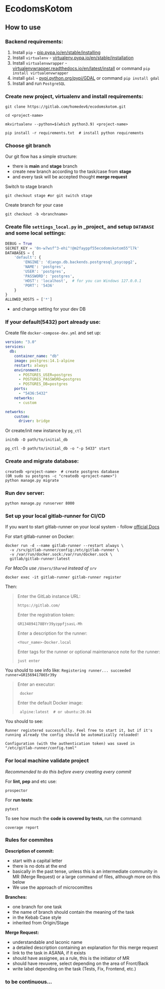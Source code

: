 # EcodomsKotom 

## How to use

### Backend requirements:

  1. Install `pip` - [pip.pypa.io/en/stable/installing](https://pip.pypa.io/en/stable/installing/#installation)
  2. Install `virtualenv` - [virtualenv.pypa.io/en/stable/installation](https://virtualenv.pypa.io/en/stable/installation/#installation)
  3. Install `virtualenvwrapper` - [virtualenvwrapper.readthedocs.io/en/latest/install](https://virtualenvwrapper.readthedocs.io/en/latest/install.html#installation) or command `pip install virtualenvwrapper`
  4. install `gdal` - [pypi.python.org/pypi/GDAL](https://pypi.python.org/pypi/GDAL) or command `pip install gdal`
  5. Install and run `PostgreSQL`

### Create new project, virtualenv and install requirements: ###
```
git clone https://gitlab.com/homedev6/ecodomskotom.git
```
```
cd <project-name> 
```
```
mkvirtualenv --python=$(which python3.9) <project-name>
```
```pip
pip install -r requirements.txt  # install python requirements
```

### Choose git branch
Our git flow has a simple structure:
- there is **main** and **stage** branch
- create new branch according to the task/case from **stage**
- and every task will be accepted thought **merge request**

Switch to stage branch
```
git checkout stage #or git switch stage
```
Create branch for your case
```
git checkout -b <branchname>
```

### Create file `settings_local.py` in \_project_ and setup `DATABASE` and some local settings: ###
```python
DEBUG = True
SECRET_KEY = '0n-w7wsf^3-ehi^!@m2fayppf55ecodomskotom55^l7k'
DATABASES = {
    'default': {
        'ENGINE': 'django.db.backends.postgresql_psycopg2',  
        'NAME': 'postgres',
        'USER': 'postgres',
        'PASSWORD': 'postgres',
        'HOST': 'localhost',  # for you can Windows 127.0.0.1
        'PORT': '5436'
    }
}
ALLOWED_HOSTS = ['*']
```    
* and change setting for your dev DB 

### If your default(5432) port already use:
Create file `docker-compose-dev.yml` and set up:
```yaml
version: "3.0"
services:
  db:
    container_name: "db"
    image: postgres:14.1-alpine
    restart: always
    environment:
      - POSTGRES_USER=postgres
      - POSTGRES_PASSWORD=postgres
      - POSTGRES_DB=postgres
    ports:
      - "5436:5432"
    networks:
      - custom

networks:
    custom:
      driver: bridge
```


Or create/init new instance by `pg_ctl`
```
initdb -D path/to/initial_db
```
```
pg_ctl -D path/to/initial_db -o "-p 5433" start
```


### Create and migrate database:

    createdb <project-name>  # create postgres database
    (OR sudo su postgres -c "createdb <project-name>")
    python manage.py migrate

### Run dev server:

    python manage.py runserver 8000

### Set up your local gitlab-runner for CI/CD

If you want to start gitlab-runner on your local system - follow [official Docs](https://docs.gitlab.com/runner/install/)

For start gitlab-runner on Docker:
```
docker run -d --name gitlab-runner --restart always \
  -v /srv/gitlab-runner/config:/etc/gitlab-runner \
  -v /var/run/docker.sock:/var/run/docker.sock \
  gitlab/gitlab-runner:latest
```
_For MacOs use `/Users/Shared` instead of `srv`_ 
```
docker exec -it gitlab-runner gitlab-runner register
```
Then:

> Enter the GitLab instance URL:
>        
>     https://gitlab.com/ 
>Enter the registration token:
>
>     GR134894178BYr39yzppfjsasL-Mh
> Enter a description for the runner:
> 
>     <Your_name>-Docker.local
> 
> Enter tags for the runner or optional maintenance note for the runner:
> 
>     just enter

You should to see info like: `Registering runner... succeeded                     runner=GR1569417865r39y`

> Enter an executor:  
> 
>      docker
> Enter the default Docker image:
> 
>      alpine:latest  # or ubuntu:20.04


You should to see: 

`Runner registered successfully. Feel free to start it, but if it's running already the config should be automatically reloaded!`

`Configuration (with the authentication token) was saved in "/etc/gitlab-runner/config.toml" `

### For local machine validate project
_Recommended to do this before every creating every commit_

For **lint, pep** and etc use:
```commandline
prospector
```
For **run tests**:
```commandline
pytest 
```
To see how much the **code is covered by tests**, run the command:
```commandline
coverage report
```

### Rules for commites

**Description of commit:**
- start with a capital letter
- there is no dots at the end
- basically in the past tense, unless this is an intermediate community in MR (Merge Request) or a large command of files, although more on this below
- We use the approach of microcomittes

**Branches:**
- one branch for one task
- the name of branch should contain the meaning of the task
- in the Kebab Case style
- inherited from Origin/Stage


**Merge Request:**
- understandable and laconic name
- a detailed description containing an explanation for this merge request
- link to the task in ASANA, if it exists
- should have assignee, as a rule, this is the initiator of MR
- should have revuvere, select depending on the area of Front/Back
- write label depending on the task (Tests, Fix, Frontend, etc.)

### to be continuous...
